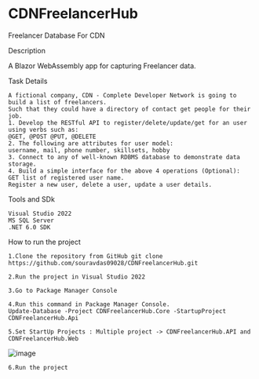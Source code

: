 # CDNFreelancerHub
Freelancer Database For CDN

Description

A Blazor WebAssembly app for capturing Freelancer data.

Task Details

    A fictional company, CDN - Complete Developer Network is going to build a list of freelancers.
    Such that they could have a directory of contact get people for their job.
    1. Develop the RESTful API to register/delete/update/get for an user using verbs such as:
    @GET, @POST @PUT, @DELETE
    2. The following are attributes for user model:
    username, mail, phone number, skillsets, hobby
    3. Connect to any of well-known RDBMS database to demonstrate data storage.
    4. Build a simple interface for the above 4 operations (Optional):
    GET list of registered user name.
    Register a new user, delete a user, update a user details.

Tools and SDk

    Visual Studio 2022
    MS SQL Server
    .NET 6.0 SDK

How to run the project

    1.Clone the repository from GitHub git clone https://github.com/souravdas09028/CDNFreelancerHub.git

    2.Run the project in Visual Studio 2022

    3.Go to Package Manager Console

    4.Run this command in Package Manager Console.
    Update-Database -Project CDNFreelancerHub.Core -StartupProject CDNFreelancerHub.Api
    
    5.Set StartUp Projects : Multiple project -> CDNFreelancerHub.API and CDNFreelancerHub.Web  
![image](https://github.com/souravdas09028/CDNFreelancerHub/assets/59077852/f7f2ba4a-18bf-4aaa-869b-ef436e260f42)

    
    6.Run the project
